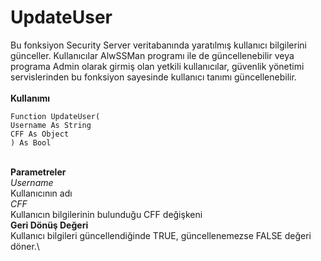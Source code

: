 # UpdateUser

Bu fonksiyon Security Server veritabanında yaratılmış kullanıcı bilgilerini günceller. Kullanıcılar AlwSSMan programı ile de güncellenebilir veya programa Admin olarak girmiş olan yetkili kullanıcılar, güvenlik yönetimi servislerinden bu fonksiyon sayesinde kullanıcı tanımı güncellenebilir.\
\
**Kullanımı**

```
Function UpdateUser(
Username As String
CFF As Object
) As Bool
```

\
**Parametreler**\
_Username_\
Kullanıcının adı\
_CFF_\
Kullanıcın bilgilerinin bulunduğu CFF değişkeni\
**Geri Dönüş Değeri**\
Kullanıcı bilgileri güncellendiğinde TRUE, güncellenemezse FALSE değeri döner.\
